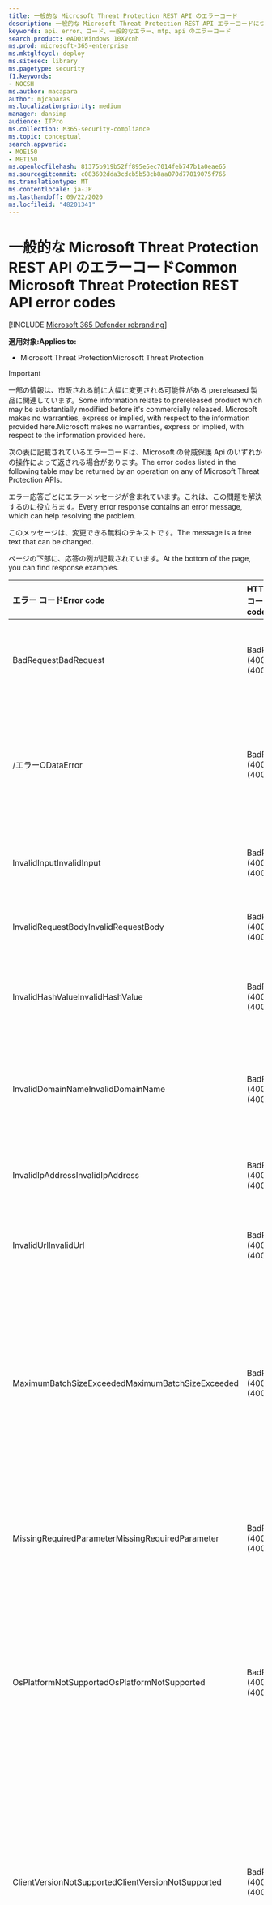```yaml
---
title: 一般的な Microsoft Threat Protection REST API のエラーコード
description: 一般的な Microsoft Threat Protection REST API エラーコードについて
keywords: api、error、コード、一般的なエラー、mtp、api のエラーコード
search.product: eADQiWindows 10XVcnh
ms.prod: microsoft-365-enterprise
ms.mktglfcycl: deploy
ms.sitesec: library
ms.pagetype: security
f1.keywords:
- NOCSH
ms.author: macapara
author: mjcaparas
ms.localizationpriority: medium
manager: dansimp
audience: ITPro
ms.collection: M365-security-compliance
ms.topic: conceptual
search.appverid:
- MOE150
- MET150
ms.openlocfilehash: 81375b919b52ff895e5ec7014feb747b1a0eae65
ms.sourcegitcommit: c083602dda3cdcb5b58cb8aa070d77019075f765
ms.translationtype: MT
ms.contentlocale: ja-JP
ms.lasthandoff: 09/22/2020
ms.locfileid: "48201341"
---
```

# <a name="common-microsoft-threat-protection-rest-api-error-codes"></a><span data-ttu-id="b7009-104">一般的な Microsoft Threat Protection REST API のエラーコード</span><span class="sxs-lookup"><span data-stu-id="b7009-104">Common Microsoft Threat Protection REST API error codes</span></span>

[!INCLUDE [Microsoft 365 Defender rebranding](../includes/microsoft-defender.md)]


<span data-ttu-id="b7009-105">**適用対象:**</span><span class="sxs-lookup"><span data-stu-id="b7009-105">**Applies to:**</span></span>
- <span data-ttu-id="b7009-106">Microsoft Threat Protection</span><span class="sxs-lookup"><span data-stu-id="b7009-106">Microsoft Threat Protection</span></span>

>[!IMPORTANT] 
><span data-ttu-id="b7009-107">一部の情報は、市販される前に大幅に変更される可能性がある prereleased 製品に関連しています。</span><span class="sxs-lookup"><span data-stu-id="b7009-107">Some information relates to prereleased product which may be substantially modified before it's commercially released.</span></span> <span data-ttu-id="b7009-108">Microsoft makes no warranties, express or implied, with respect to the information provided here.</span><span class="sxs-lookup"><span data-stu-id="b7009-108">Microsoft makes no warranties, express or implied, with respect to the information provided here.</span></span>

<span data-ttu-id="b7009-109">次の表に記載されているエラーコードは、Microsoft の脅威保護 Api のいずれかの操作によって返される場合があります。</span><span class="sxs-lookup"><span data-stu-id="b7009-109">The error codes listed in the following table may be returned by an operation on any of Microsoft Threat Protection APIs.</span></span>

<span data-ttu-id="b7009-110">エラー応答ごとにエラーメッセージが含まれています。これは、この問題を解決するのに役立ちます。</span><span class="sxs-lookup"><span data-stu-id="b7009-110">Every error response contains an error message, which can help resolving the problem.</span></span>

<span data-ttu-id="b7009-111">このメッセージは、変更できる無料のテキストです。</span><span class="sxs-lookup"><span data-stu-id="b7009-111">The message is a free text that can be changed.</span></span>

<span data-ttu-id="b7009-112">ページの下部に、応答の例が記載されています。</span><span class="sxs-lookup"><span data-stu-id="b7009-112">At the bottom of the page, you can find response examples.</span></span>

<span data-ttu-id="b7009-113">エラー コード</span><span class="sxs-lookup"><span data-stu-id="b7009-113">Error code</span></span> |<span data-ttu-id="b7009-114">HTTP ステータス コード</span><span class="sxs-lookup"><span data-stu-id="b7009-114">HTTP status code</span></span> |<span data-ttu-id="b7009-115">メッセージ</span><span class="sxs-lookup"><span data-stu-id="b7009-115">Message</span></span> 
:---|:---|:---
<span data-ttu-id="b7009-116">BadRequest</span><span class="sxs-lookup"><span data-stu-id="b7009-116">BadRequest</span></span> | <span data-ttu-id="b7009-117">BadRequest (400)</span><span class="sxs-lookup"><span data-stu-id="b7009-117">BadRequest (400)</span></span> | <span data-ttu-id="b7009-118">通常の正しくない要求エラーメッセージ。</span><span class="sxs-lookup"><span data-stu-id="b7009-118">General Bad Request error message.</span></span>
<span data-ttu-id="b7009-119">/エラー</span><span class="sxs-lookup"><span data-stu-id="b7009-119">ODataError</span></span> | <span data-ttu-id="b7009-120">BadRequest (400)</span><span class="sxs-lookup"><span data-stu-id="b7009-120">BadRequest (400)</span></span> | <span data-ttu-id="b7009-121">OData URI クエリが正しくありません (具体的なエラーが指定されています)。</span><span class="sxs-lookup"><span data-stu-id="b7009-121">Invalid OData URI query (the specific error is specified).</span></span>
<span data-ttu-id="b7009-122">InvalidInput</span><span class="sxs-lookup"><span data-stu-id="b7009-122">InvalidInput</span></span> | <span data-ttu-id="b7009-123">BadRequest (400)</span><span class="sxs-lookup"><span data-stu-id="b7009-123">BadRequest (400)</span></span> | <span data-ttu-id="b7009-124">無効な入力です {無効な入力} です。</span><span class="sxs-lookup"><span data-stu-id="b7009-124">Invalid input {the invalid input}.</span></span>
<span data-ttu-id="b7009-125">InvalidRequestBody</span><span class="sxs-lookup"><span data-stu-id="b7009-125">InvalidRequestBody</span></span> | <span data-ttu-id="b7009-126">BadRequest (400)</span><span class="sxs-lookup"><span data-stu-id="b7009-126">BadRequest (400)</span></span> | <span data-ttu-id="b7009-127">要求本文が無効です。</span><span class="sxs-lookup"><span data-stu-id="b7009-127">Invalid request body.</span></span>
<span data-ttu-id="b7009-128">InvalidHashValue</span><span class="sxs-lookup"><span data-stu-id="b7009-128">InvalidHashValue</span></span> | <span data-ttu-id="b7009-129">BadRequest (400)</span><span class="sxs-lookup"><span data-stu-id="b7009-129">BadRequest (400)</span></span> | <span data-ttu-id="b7009-130">ハッシュ値 {無効なハッシュ} が無効です。</span><span class="sxs-lookup"><span data-stu-id="b7009-130">Hash value {the invalid hash} is invalid.</span></span>
<span data-ttu-id="b7009-131">InvalidDomainName</span><span class="sxs-lookup"><span data-stu-id="b7009-131">InvalidDomainName</span></span> | <span data-ttu-id="b7009-132">BadRequest (400)</span><span class="sxs-lookup"><span data-stu-id="b7009-132">BadRequest (400)</span></span> | <span data-ttu-id="b7009-133">ドメイン名 {無効なドメイン} が無効です。</span><span class="sxs-lookup"><span data-stu-id="b7009-133">Domain name {the invalid domain} is invalid.</span></span>
<span data-ttu-id="b7009-134">InvalidIpAddress</span><span class="sxs-lookup"><span data-stu-id="b7009-134">InvalidIpAddress</span></span> | <span data-ttu-id="b7009-135">BadRequest (400)</span><span class="sxs-lookup"><span data-stu-id="b7009-135">BadRequest (400)</span></span> | <span data-ttu-id="b7009-136">IP アドレス {無効な IP} が無効です。</span><span class="sxs-lookup"><span data-stu-id="b7009-136">IP address {the invalid IP} is invalid.</span></span>
<span data-ttu-id="b7009-137">InvalidUrl</span><span class="sxs-lookup"><span data-stu-id="b7009-137">InvalidUrl</span></span> | <span data-ttu-id="b7009-138">BadRequest (400)</span><span class="sxs-lookup"><span data-stu-id="b7009-138">BadRequest (400)</span></span> | <span data-ttu-id="b7009-139">URL {無効な URL} が無効です。</span><span class="sxs-lookup"><span data-stu-id="b7009-139">URL {the invalid URL} is invalid.</span></span>
<span data-ttu-id="b7009-140">MaximumBatchSizeExceeded</span><span class="sxs-lookup"><span data-stu-id="b7009-140">MaximumBatchSizeExceeded</span></span> | <span data-ttu-id="b7009-141">BadRequest (400)</span><span class="sxs-lookup"><span data-stu-id="b7009-141">BadRequest (400)</span></span> | <span data-ttu-id="b7009-142">最大バッチサイズを超えています。</span><span class="sxs-lookup"><span data-stu-id="b7009-142">Maximum batch size exceeded.</span></span> <span data-ttu-id="b7009-143">Received: {batch size received in received}、allowed: {batch size allowed}。</span><span class="sxs-lookup"><span data-stu-id="b7009-143">Received: {batch size received}, allowed: {batch size allowed}.</span></span>
<span data-ttu-id="b7009-144">MissingRequiredParameter</span><span class="sxs-lookup"><span data-stu-id="b7009-144">MissingRequiredParameter</span></span> | <span data-ttu-id="b7009-145">BadRequest (400)</span><span class="sxs-lookup"><span data-stu-id="b7009-145">BadRequest (400)</span></span> | <span data-ttu-id="b7009-146">パラメーター {不足しているパラメーター} がありません。</span><span class="sxs-lookup"><span data-stu-id="b7009-146">Parameter {the missing parameter} is missing.</span></span>
<span data-ttu-id="b7009-147">OsPlatformNotSupported</span><span class="sxs-lookup"><span data-stu-id="b7009-147">OsPlatformNotSupported</span></span> | <span data-ttu-id="b7009-148">BadRequest (400)</span><span class="sxs-lookup"><span data-stu-id="b7009-148">BadRequest (400)</span></span> | <span data-ttu-id="b7009-149">OS プラットフォーム {クライアント OS プラットフォーム} は、このアクションではサポートされていません。</span><span class="sxs-lookup"><span data-stu-id="b7009-149">OS Platform {the client OS Platform} is not supported for this action.</span></span>
<span data-ttu-id="b7009-150">ClientVersionNotSupported</span><span class="sxs-lookup"><span data-stu-id="b7009-150">ClientVersionNotSupported</span></span> | <span data-ttu-id="b7009-151">BadRequest (400)</span><span class="sxs-lookup"><span data-stu-id="b7009-151">BadRequest (400)</span></span> | <span data-ttu-id="b7009-152">{要求されたアクション} はクライアントバージョン {サポートされているクライアントバージョン} 以降でサポートされています。</span><span class="sxs-lookup"><span data-stu-id="b7009-152">{The requested action} is supported on client version {supported client version} and above.</span></span>
<span data-ttu-id="b7009-153">権限がありません (Unauthorized)</span><span class="sxs-lookup"><span data-stu-id="b7009-153">Unauthorized</span></span> | <span data-ttu-id="b7009-154">未承認 (401)</span><span class="sxs-lookup"><span data-stu-id="b7009-154">Unauthorized (401)</span></span> | <span data-ttu-id="b7009-155">承認されていない (通常は無効または期限切れの承認ヘッダー)。</span><span class="sxs-lookup"><span data-stu-id="b7009-155">Unauthorized (usually invalid or expired authorization header).</span></span>
<span data-ttu-id="b7009-156">禁止されています</span><span class="sxs-lookup"><span data-stu-id="b7009-156">Forbidden</span></span> | <span data-ttu-id="b7009-157">禁止 (403)</span><span class="sxs-lookup"><span data-stu-id="b7009-157">Forbidden (403)</span></span> | <span data-ttu-id="b7009-158">禁止 (有効なトークンですが、アクションに対して十分な権限がありません)。</span><span class="sxs-lookup"><span data-stu-id="b7009-158">Forbidden (valid token but insufficient permission for the action).</span></span>
<span data-ttu-id="b7009-159">DisabledFeature</span><span class="sxs-lookup"><span data-stu-id="b7009-159">DisabledFeature</span></span> | <span data-ttu-id="b7009-160">禁止 (403)</span><span class="sxs-lookup"><span data-stu-id="b7009-160">Forbidden (403)</span></span> | <span data-ttu-id="b7009-161">テナント機能が有効になっていません。</span><span class="sxs-lookup"><span data-stu-id="b7009-161">Tenant feature is not enabled.</span></span>
<span data-ttu-id="b7009-162">DisallowedOperation</span><span class="sxs-lookup"><span data-stu-id="b7009-162">DisallowedOperation</span></span> | <span data-ttu-id="b7009-163">禁止 (403)</span><span class="sxs-lookup"><span data-stu-id="b7009-163">Forbidden (403)</span></span> | <span data-ttu-id="b7009-164">{許可されていない操作と理由}。</span><span class="sxs-lookup"><span data-stu-id="b7009-164">{the disallowed operation and the reason}.</span></span>
<span data-ttu-id="b7009-165">NotFound</span><span class="sxs-lookup"><span data-stu-id="b7009-165">NotFound</span></span> | <span data-ttu-id="b7009-166">見つかりません (404)</span><span class="sxs-lookup"><span data-stu-id="b7009-166">Not Found (404)</span></span> | <span data-ttu-id="b7009-167">一般的なエラーメッセージが表示されません。</span><span class="sxs-lookup"><span data-stu-id="b7009-167">General Not Found error message.</span></span>
<span data-ttu-id="b7009-168">ResourceNotFound</span><span class="sxs-lookup"><span data-stu-id="b7009-168">ResourceNotFound</span></span> | <span data-ttu-id="b7009-169">見つかりません (404)</span><span class="sxs-lookup"><span data-stu-id="b7009-169">Not Found (404)</span></span> | <span data-ttu-id="b7009-170">リソース {要求されたリソース} が見つかりませんでした。</span><span class="sxs-lookup"><span data-stu-id="b7009-170">Resource {the requested resource} was not found.</span></span>
<span data-ttu-id="b7009-171">InternalServerError</span><span class="sxs-lookup"><span data-stu-id="b7009-171">InternalServerError</span></span> | <span data-ttu-id="b7009-172">内部サーバーエラー (500)</span><span class="sxs-lookup"><span data-stu-id="b7009-172">Internal Server Error (500)</span></span> | <span data-ttu-id="b7009-173">(エラーメッセージが表示されない場合は、操作を再試行するか、お問い合わせください。解決しない場合)</span><span class="sxs-lookup"><span data-stu-id="b7009-173">(No error message,  retry the operation or contact us if it does not get resolved)</span></span>

## <a name="body-parameters-are-case-sensitive"></a><span data-ttu-id="b7009-174">本文のパラメーターでは大文字と小文字が区別される</span><span class="sxs-lookup"><span data-stu-id="b7009-174">Body parameters are case-sensitive</span></span>

<span data-ttu-id="b7009-175">送信される本文パラメーターは、現在、大文字と小文字が区別されます。</span><span class="sxs-lookup"><span data-stu-id="b7009-175">The submitted body parameters are currently case-sensitive.</span></span>
<br><span data-ttu-id="b7009-176">**Invalidrequestbody**または**MissingRequiredParameter**のエラーが発生した場合は、パラメーターの大文字または小文字が正しくないことが原因である可能性があります。</span><span class="sxs-lookup"><span data-stu-id="b7009-176">If you experience an **InvalidRequestBody** or **MissingRequiredParameter** errors, it might be caused from a wrong parameter capital or lower-case letter.</span></span>
<br><span data-ttu-id="b7009-177">API ドキュメントページを参照して、送信されたパラメーターが関連する例と一致していることを確認することをお勧めします。</span><span class="sxs-lookup"><span data-stu-id="b7009-177">We recommend that you review the API documentation page and check that the submitted parameters match the relevant example.</span></span>

## <a name="correlation-request-id"></a><span data-ttu-id="b7009-178">関連付け要求 ID</span><span class="sxs-lookup"><span data-stu-id="b7009-178">Correlation request ID</span></span>

<span data-ttu-id="b7009-179">各エラー応答には、追跡用の一意の ID パラメーターが含まれています。</span><span class="sxs-lookup"><span data-stu-id="b7009-179">Each error response contains a unique ID parameter for tracking.</span></span>
<br><span data-ttu-id="b7009-180">このパラメーターのプロパティ名は "target" です。</span><span class="sxs-lookup"><span data-stu-id="b7009-180">The property name of this parameter is "target".</span></span>
<br><span data-ttu-id="b7009-181">エラーについてお問い合わせの際には、この ID を添付することで問題の根本的な原因を見つけることができます。</span><span class="sxs-lookup"><span data-stu-id="b7009-181">When contacting us about an error, attaching this ID will help find the root cause of the problem.</span></span>

## <a name="examples"></a><span data-ttu-id="b7009-182">例</span><span class="sxs-lookup"><span data-stu-id="b7009-182">Examples</span></span>

```json
{
    "error": {
        "code": "ResourceNotFound",
        "message": "Machine 123123123 was not found",
        "target": "43f4cb08-8fac-4b65-9db1-745c2ae65f3a"
    }
}
```


```json
{
    "error": {
        "code": "InvalidRequestBody",
        "message": "Request body is incorrect",
        "target": "1fa66c0f-18bd-4133-b378-36d76f3a2ba0"
    }
}
```

